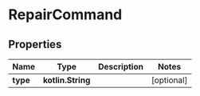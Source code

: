 
# RepairCommand

## Properties
Name | Type | Description | Notes
------------ | ------------- | ------------- | -------------
**type** | **kotlin.String** |  |  [optional]



